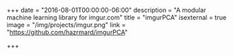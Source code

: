 +++
date = "2016-08-01T00:00:00-06:00"
description = "A modular machine learning library for imgur.com"
title = "imgurPCA"
isexternal = true
image = "/img/projects/imgur.png"
link = "https://github.com/hazrmard/imgurPCA"

+++
